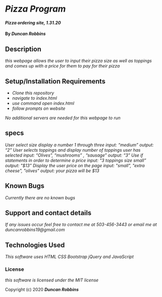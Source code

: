 # _Pizza Program_

#### _Pizza ordering site, 1.31.20_

#### By _**Duncan Robbins**_

## Description

_this webpage allows the user to input their pizza size as well as toppings and comes up with a price for them to pay for their pizza_

## Setup/Installation Requirements

* _Clone this repository_
* _navigate to index.html_
* _use command open index.html_
* _follow prompts on website_


_No additional servers are needed for this webpage to run_

## specs
_User select size display a number 1 through three_
_input: “medium”_
_output: “2”_
_User selects toppings and display number of toppings user has selected_
_input:  “Olives”, “mushrooms” , “sausage”_
_output: “3”_
_Use if statements in order to determine a price_
_input:  “3 toppings size small”_
_output: "$13”_
_Display the user price on the page_
_input: "small", "extra cheese", "olives"_
_output: your pizza will be $13_


## Known Bugs

_Currently there are no known bugs_

## Support and contact details

_If any issues occur feel free to contact me at 503-456-3443 or email me at duncanrobbins19@gmail.com_

## Technologies Used

_This software uses HTML CSS Bootstrap jQuery and JavaScript_

### License

*this software is licensed under the MIT license*

Copyright (c) 2020 **_Duncan Robbins_**

